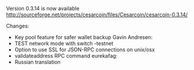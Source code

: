 Version 0.3.14 is now available
http://sourceforge.net/projects/cesarcoin/files/Cesarcoin/cesarcoin-0.3.14/

Changes:
* Key pool feature for safer wallet backup
Gavin Andresen:
* TEST network mode with switch -testnet
* Option to use SSL for JSON-RPC connections on unix/osx
* validateaddress RPC command
eurekafag:
* Russian translation
